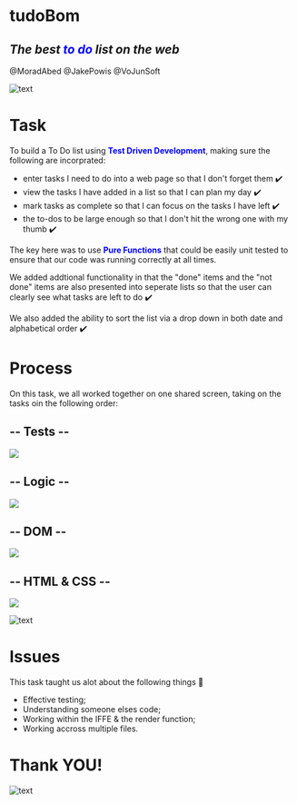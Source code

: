 # tudoBom
*The best  <font color="blue"> to do</font> list on the web*
---


@MoradAbed @JakePowis @VoJunSoft 


![text](https://media.giphy.com/media/ce1moFx5xGZJylySZl/giphy.gif)

# Task

To build a To Do list using <span style="color:blue">**Test Driven Development**</span>, making sure the following are incorprated:
- enter tasks I need to do into a web page so that I don't forget them :heavy_check_mark:
- view the tasks I have added in a list so that I can plan my day :heavy_check_mark:
- mark tasks as complete so that I can focus on the tasks I have left :heavy_check_mark:
- the to-dos to be large enough so that I don't hit the wrong one with my thumb :heavy_check_mark:

The key here was to use <span style="color:blue">**Pure Functions**</span> that could be easily unit tested to ensure that our code was running correctly at all times.

We added addtional functionality in that the "done" items and the "not done" items are also presented into seperate lists so that the user can clearly see what tasks are left to do :heavy_check_mark:

We also added the ability to sort the list via a drop down in both date and alphabetical order :heavy_check_mark:


# Process

On this task, we all worked together on one shared screen, taking on the tasks oin the following order: 


##    -- Tests --

![](http://files.softicons.com/download/system-icons/ikons-icons-by-studiotwentyeight/png/128/Down.png)

##   -- Logic --

![](http://files.softicons.com/download/system-icons/ikons-icons-by-studiotwentyeight/png/128/Down.png)

##    -- DOM --

![](http://files.softicons.com/download/system-icons/ikons-icons-by-studiotwentyeight/png/128/Down.png)

##    -- HTML & CSS --


![](http://files.softicons.com/download/system-icons/ikons-icons-by-studiotwentyeight/png/128/Down.png)
 

![text](https://i.ibb.co/DMdPN2n/Webp-net-resizeimage.png)


# Issues

This task taught us alot about the following things :star2:

- Effective testing;
- Understanding someone elses code;
- Working within the IFFE & the render function;
- Working accross multiple files.



# Thank YOU!


![text](https://media0.giphy.com/media/23kXnyr4V92NPKdKMX/giphy.gif)



